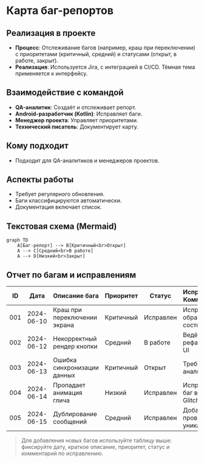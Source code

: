 # Карта баг-репортов

## Реализация в проекте
- **Процесс**: Отслеживание багов (например, краш при переключении) с приоритетами (критичный, средний) и статусами (открыт, в работе, закрыт).
- **Реализация**: Используется Jira, с интеграцией в CI/CD. Тёмная тема применяется к интерфейсу.

## Взаимодействие с командой
- **QA-аналитик**: Создаёт и отслеживает репорт.
- **Android-разработчик (Kotlin)**: Исправляет баги.
- **Менеджер проекта**: Управляет приоритетами.
- **Технический писатель**: Документирует карту.

## Кому подходит
- Подходит для QA-аналитиков и менеджеров проектов.

## Аспекты работы
- Требует регулярного обновления.
- Баги классифицируются автоматически.
- Документация включает список.

## Текстовая схема (Mermaid)
```mermaid
graph TD
    A[Баг-репорт] --> B[Критичный<br>Открыт]
    A --> C[Средний<br>В работе]
    A --> D[Низкий<br>Закрыт]
``` 

## Отчет по багам и исправлениям

| ID  | Дата       | Описание бага                | Приоритет   | Статус      | Исправление/Комментарий           |
|-----|------------|------------------------------|-------------|-------------|-----------------------------------|
| 001 | 2024-06-10 | Краш при переключении экрана | Критичный   | Исправлен   | Исправлен обработкой состояния    |
| 002 | 2024-06-12 | Некорректный рендер кнопки   | Средний     | В работе    | Ведётся рефакторинг UI            |
| 003 | 2024-06-13 | Ошибка синхронизации данных  | Критичный   | Открыт      | Требуется анализ логов            |
| 004 | 2024-06-14 | Пропадает анимация глича     | Низкий      | Исправлен   | Исправлен баг в GlitchEffect      |
| 005 | 2024-06-15 | Дублирование сообщений       | Средний     | Исправлен   | Добавлена проверка уникальности   |

> Для добавления новых багов используйте таблицу выше: фиксируйте дату, краткое описание, приоритет, статус и комментарий по исправлению. 